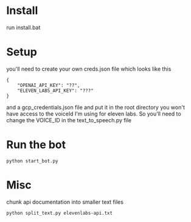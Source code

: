 # Install
run install.bat

# Setup
you'll need to create your own creds.json file which looks like this
```
{
    "OPENAI_API_KEY": "??",
    "ELEVEN_LABS_API_KEY": "???"
}
```
and a gcp_credentials.json file and put it in the root directory
you won't have access to the voiceId I'm using for eleven labs. So you'll need to change the VOICE_ID in the text_to_speech.py file

# Run the bot
```
python start_bot.py
```



# Misc
chunk api documentation into smaller text files
```
python split_text.py elevenlabs-api.txt
```
